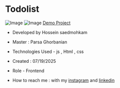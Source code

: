 # Todolist
![Image]()
![Image](https://github.com/user-attachments/assets/d4ebf94b-64a8-43ff-aebc-d29b8643f9de)
[Demo Project](/https://hosseinsaedmohkam.github.io/Todolist/)

- Developed by Hossein saedmohkam

- Master : Parsa Ghorbanian 

- Technologies Used - js , Html , css  

- Created : 07/19/2025

- Role - Frontend

- How to reach me : with my [instagram](https://www.instagram.com/Hossein_saedmohkam.dev) and [linkedin](https://www.linkedin.com/in/Hossein-saedmohkam)
